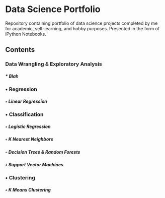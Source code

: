 # Data Science Portfolio

Repository containing portfolio of data science projects completed by me for academic, self-learning, and hobby purposes. Presented in the form of iPython Notebooks.

## Contents

### Data Wrangling & Exploratory Analysis

   ##### * Blah

   
### • Regression


   #####   ◦ Linear Regression

### • Classification


   #####   ◦ Logistic Regression
  
  
   #####   ◦ K Nearest Neighbors


   #####   ◦ Decision Trees & Random Forests


   #####   ◦ Support Vector Machines
   
   
### • Clustering
   
   
   #####   ◦ K Means Clustering
